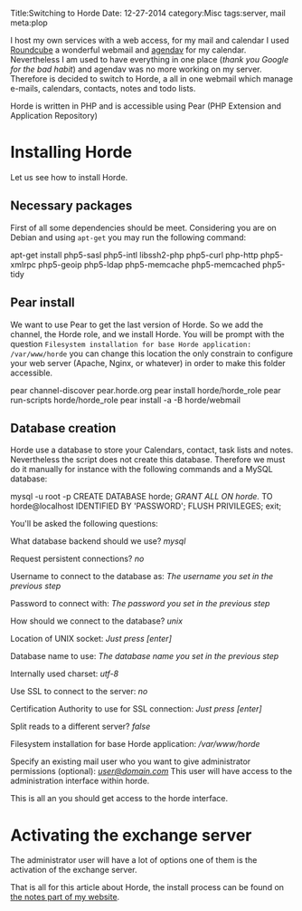 Title:Switching to Horde
Date: 12-27-2014
category:Misc
tags:server, mail
meta:plop

I host my own services with a web access, for my mail and calendar I used
[Roundcube](http://roundcube.org) a wonderful webmail and
[agendav](http://agendav.org) for my calendar. Nevertheless I am used to have
everything in one place (*thank you Google for the bad habit*) and agendav was
no more working on my server. Therefore is decided to switch to Horde, a all in
one webmail which manage e-mails, calendars, contacts, notes and todo lists.

Horde is written in PHP and is accessible using Pear (PHP Extension and
Application Repository)

# Installing Horde

Let us see how to install Horde.

## Necessary packages

First of all some dependencies should be meet. Considering you are on Debian
and using `apt-get` you may run the following command:

  apt-get install php5-sasl php5-intl libssh2-php php5-curl php-http php5-xmlrpc
  php5-geoip php5-ldap php5-memcache php5-memcached php5-tidy

## Pear install

We want to use Pear to get the last version of Horde. So we add the channel, the
Horde role, and we install Horde.
You will be prompt with the question `Filesystem installation for base Horde
application: /var/www/horde` you can change this location the only
constrain to configure your web server (Apache, Nginx, or whatever) in order to
make this folder accessible.

  pear channel-discover pear.horde.org
  pear install horde/horde_role
  pear run-scripts horde/horde_role
  pear install -a -B horde/webmail

## Database creation

Horde use a database to store your Calendars, contact, task lists and
notes. Nevertheless the script does not create this database. Therefore we must
do it manually for instance with the following commands and a MySQL database:

  mysql -u root -p
  CREATE DATABASE horde;
  *GRANT ALL ON horde.* TO horde@localhost IDENTIFIED BY 'PASSWORD';
  FLUSH PRIVILEGES;
  exit;

You'll be asked the following questions:

What database backend should we use? *mysql*

Request persistent connections? *no*

Username to connect to the database as: *The username you set in the previous
step*

Password to connect with: *The password you set in the previous step*

How should we connect to the database? *unix*

Location of UNIX socket: *Just press [enter]*

Database name to use: *The database name you set in the previous step*

Internally used charset: *utf-8*

Use SSL to connect to the server: *no*

Certification Authority to use for SSL connection: *Just press [enter]*

Split reads to a different server? *false*

Filesystem installation for base Horde application: */var/www/horde*

Specify an existing mail user who you want to give administrator permissions
(optional): *user@domain.com* This user will have access to the administration
interface within horde.

This is all an you should get access to the horde interface.

# Activating the exchange server

The administrator user will have a lot of options one of them is the activation
of the exchange server.

That is all for this article about Horde, the install process can be found on
[the notes part of my website](http://www.matthieukeller.com/notes/#!server/horde.md).
